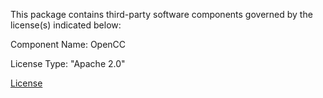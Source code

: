 This package contains third-party software components governed by the license(s) indicated below:

Component Name: OpenCC

License Type: "Apache 2.0"

[License](https://github.com/BYVoid/OpenCC/blob/master/LICENSE)